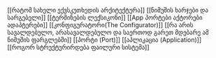 [[რატომ სახელი ექვსკუთხედის  არქიტექტურა]]
[[ნიმუშის ხარჯები და სარგებელი]]
[[ტერმინების ლექსიკონი]]
[[App პორტები აქტორები ადაპტერები]]
[[კონფიგურატორი(The Configurator)]]
[[რა არის სავალდებულო, არასავალდებულო და საერთოდ გარეთ მდებარე ამ ნიმუშის ფარგლებში]]
[[პორტი (Port)]]
[[აპლიკაცია (Application)]]
[[როგორ სტრუქტურირდება ფაილური სისტემა]]